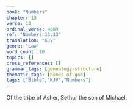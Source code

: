```yaml
---
book: "Numbers"
chapter: 13
verse: 13
ordinal_verse: 4089
ref: "Numbers 13:13"
translation: "KJV"
genre: "Law"
word_count: 10
topics: []
cross_references: []
grammar_tags: [genealogy-structure]
thematic_tags: [names-of-god]
tags: ["Bible","KJV","Numbers"]
---
```

Of the tribe of Asher, Sethur the son of Michael.
